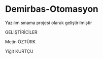 # Demirbas-Otomasyon
Yazılım sınama projesi olarak geliştirilmiştir

GELİŞTİRİCİLER 

Metin ÖZTÜRK

Yiğit KURTÇU
